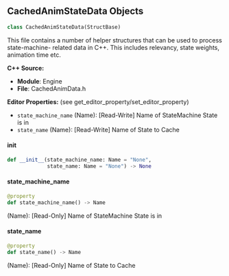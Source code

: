 ## CachedAnimStateData Objects

```python
class CachedAnimStateData(StructBase)
```

This file contains a number of helper structures that can be used to process state-machine-
related data in C++. This includes relevancy, state weights, animation time etc.

**C++ Source:**

- **Module**: Engine
- **File**: CachedAnimData.h

**Editor Properties:** (see get_editor_property/set_editor_property)

- ``state_machine_name`` (Name):  [Read-Write] Name of StateMachine State is in
- ``state_name`` (Name):  [Read-Write] Name of State to Cache

<a id="unreal.CachedAnimStateData.__init__"></a>

#### __init__

```python
def __init__(state_machine_name: Name = "None",
             state_name: Name = "None") -> None
```

<a id="unreal.CachedAnimStateData.state_machine_name"></a>

#### state_machine_name

```python
@property
def state_machine_name() -> Name
```

(Name):  [Read-Only] Name of StateMachine State is in

<a id="unreal.CachedAnimStateData.state_name"></a>

#### state_name

```python
@property
def state_name() -> Name
```

(Name):  [Read-Only] Name of State to Cache

<a id="unreal.CachedAnimStateArray"></a>